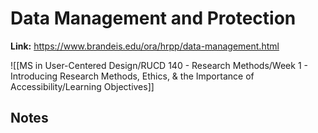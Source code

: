 # Data Management and Protection
**Link:** https://www.brandeis.edu/ora/hrpp/data-management.html


![[MS in User-Centered Design/RUCD 140 - Research Methods/Week 1 - Introducing Research Methods, Ethics, & the Importance of Accessibility/Learning Objectives]]

## Notes

